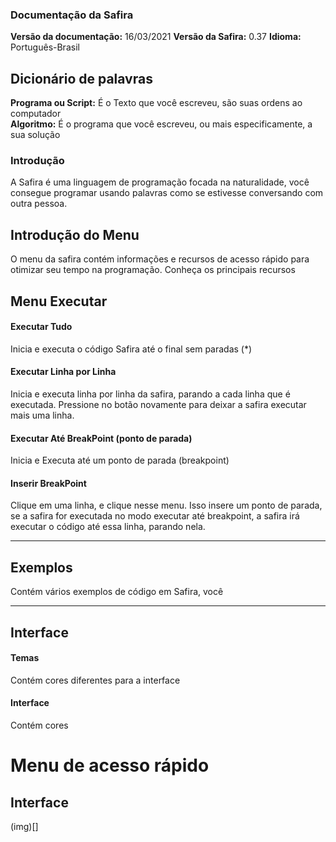 ### Documentação da Safira

**Versão da documentação:** 16/03/2021
**Versão da Safira:** 0.37
**Idioma:** Português-Brasil

## Dicionário de palavras

**Programa ou Script:** É o Texto que você escreveu, são suas ordens ao computador  
**Algoritmo:** É o programa que você escreveu, ou mais especificamente, a sua solução


### Introdução

A Safira é uma linguagem de programação focada na naturalidade, você consegue programar usando palavras como se estivesse conversando com outra pessoa.

## Introdução do Menu
O menu da safira contém informações e recursos de acesso rápido para otimizar seu tempo na programação. Conheça os principais recursos

## Menu Executar  
#### Executar Tudo  
Inicia e executa o código Safira até o final sem paradas (*)

#### Executar Linha por Linha  
Inicia e executa linha por linha da safira, parando a cada linha que é executada. Pressione no botão novamente para deixar a safira executar mais uma linha.

#### Executar Até BreakPoint  (ponto de parada)
Inicia e Executa até um ponto de parada (breakpoint)

#### Inserir BreakPoint  
Clique em uma linha, e clique nesse menu. Isso insere um ponto de parada, se a safira for executada no modo executar até breakpoint, a safira irá executar o código até essa linha, parando nela.

---------------

## Exemplos
Contém vários exemplos de código em Safira, você

---------------
    
## Interface
#### Temas  
Contém cores diferentes para a interface

#### Interface  
Contém cores 

# Menu de acesso rápido
## Interface
(img)[]
